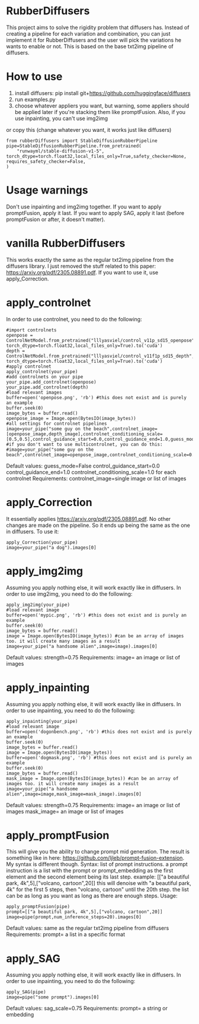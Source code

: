 # RubberDiffusers
This project aims to solve the rigidity problem that diffusers has. Instead of creating a pipeline for each variation and combination, you can just implement it for RubberDiffusers and the user will pick the variations he wants to enable or not. This is based on the base txt2img pipeline of diffusers.

# How to use
1. install diffusers:
   pip install git+https://github.com/huggingface/diffusers
2. run examples.py
3. choose whatever appliers you want, but warning, some appliers should be applied later if you're stacking them like promptFusion. Also, if you use inpainting, you can't use img2img

or copy this (change whatever you want, it works just like diffusers)
```
from rubberDiffusers import StableDiffusionRubberPipeline
pipe=StableDiffusionRubberPipeline.from_pretrained(
    "runwayml/stable-diffusion-v1-5", torch_dtype=torch.float32,local_files_only=True,safety_checker=None, requires_safety_checker=False,
)
```

# Usage warnings
Don't use inpainting and img2img together. If you want to apply promptFusion, apply it last. If you want to apply SAG, apply it last (before promptFusion or after, it doesn't matter).

# vanilla RubberDiffusers
This works exactly the same as the regular txt2img pipeline from the diffusers library. I just removed the stuff related to this paper: https://arxiv.org/pdf/2305.08891.pdf. If you want to use it, use apply_Correction.

# apply_controlnet
In order to use controlnet, you need to do the following:
```
#import controlnets
openpose = ControlNetModel.from_pretrained("lllyasviel/control_v11p_sd15_openpose", torch_dtype=torch.float32,local_files_only=True).to('cuda')
depth = ControlNetModel.from_pretrained("lllyasviel/control_v11f1p_sd15_depth", torch_dtype=torch.float32,local_files_only=True).to('cuda')
#apply controlnet
apply_controlnet(your_pipe)
#add controlnets on your pipe
your_pipe.add_controlnet(openpose)
your_pipe.add_controlnet(depth)
#load relevant images
buffer=open('openpose.png', 'rb') #this does not exist and is purely an example
buffer.seek(0)
image_bytes = buffer.read()
openpose_image = Image.open(BytesIO(image_bytes))
#all settings for controlnet pipelines
image=your_pipe("some guy on the beach",controlnet_image=[openpose_image,depth_image],controlnet_conditioning_scale=[0.5,0.5],control_guidance_start=0.0,control_guidance_end=1.0,guess_mode=False).images[0]
#if you don't want to use multicontrolnet, you can do this:
#image=your_pipe("some guy on the beach",controlnet_image=openpose_image,controlnet_conditioning_scale=0.5).images[0]
```
Default values:
guess_mode=False
control_guidance_start=0.0
control_guidance_end=1.0
controlnet_conditioning_scale=1.0 for each controlnet
Requirements:
controlnet_image=single image or list of images

# apply_Correction
It essentially applies https://arxiv.org/pdf/2305.08891.pdf. No other changes are made on the pipeline. So it ends up being the same as the one in diffusers. To use it:
```
apply_Correction(your_pipe)
image=your_pipe("a dog").images[0]
```

# apply_img2img
Assuming you apply nothing else, it will work exactly like in diffusers. In order to use img2img, you need to do the following:
```
apply_img2img(your_pipe)
#load relevant image
buffer=open('mypic.png', 'rb') #this does not exist and is purely an example
buffer.seek(0)
image_bytes = buffer.read()
image = Image.open(BytesIO(image_bytes)) #can be an array of images too. it will create many images as a result
image=your_pipe("a handsome alien",image=image).images[0]
```
Default values:
strength=0.75
Requirements:
image= an image or list of images

# apply_inpainting
Assuming you apply nothing else, it will work exactly like in diffusers. In order to use inpainting, you need to do the following:
```
apply_inpainting(your_pipe)
#load relevant image
buffer=open('dogonbench.png', 'rb') #this does not exist and is purely an example
buffer.seek(0)
image_bytes = buffer.read()
image = Image.open(BytesIO(image_bytes)) 
buffer=open('dogmask.png', 'rb') #this does not exist and is purely an example
buffer.seek(0)
image_bytes = buffer.read()
mask_image = Image.open(BytesIO(image_bytes)) #can be an array of images too. it will create many images as a result
image=your_pipe("a handsome alien",image=image,mask_image=mask_image).images[0]
```
Default values:
strength=0.75
Requirements:
image= an image or list of images
mask_image= an image or list of images

# apply_promptFusion
This will give you the ability to change prompt mid generation. The result is something like in here: https://github.com/ljleb/prompt-fusion-extension. My syntax is different though.
Syntax:
   list of prompt instructions.
   a prompt instruction is a list with the prompt or prompt_embedding as the first element and the second element being its last step.
   example:
      [["a beautiful park, 4k",5],["volcano, cartoon",20]]
      this will denoise with "a beautiful park, 4k" for the first 5 steps, then "volcano, cartoon" until the 20th step.
      the list can be as long as you want as long as there are enough steps.
Usage:
```
apply_promptFusion(pipe)
prompt=[["a beautiful park, 4k",5],["volcano, cartoon",20]]
image=pipe(prompt,num_inference_steps=20).images[0]
```
Default values:
same as the regular txt2img pipeline from diffusers
Requirements:
prompt= a list in a specific format

# apply_SAG
Assuming you apply nothing else, it will work exactly like in diffusers. In order to use inpainting, you need to do the following:
```
apply_SAG(pipe)
image=pipe("some prompt").images[0]
```
Default values:
sag_scale=0.75
Requirements:
prompt= a string or embedding
